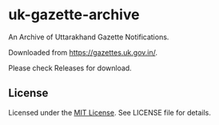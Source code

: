 # uk-gazette-archive

An Archive of Uttarakhand Gazette Notifications.

Downloaded from https://gazettes.uk.gov.in/.

Please check Releases for download.

## License

Licensed under the [MIT License](https://nemo.mit-license.org/). See LICENSE file for details.